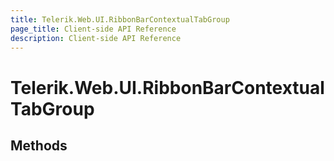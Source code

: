```yaml
---
title: Telerik.Web.UI.RibbonBarContextualTabGroup
page_title: Client-side API Reference
description: Client-side API Reference
---
```


# Telerik.Web.UI.RibbonBarContextualTabGroup  

## Methods


